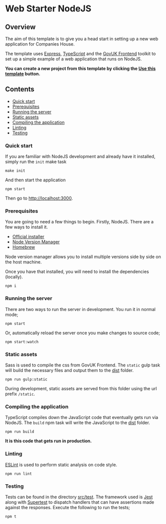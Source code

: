 # Web Starter NodeJS

## Overview

The aim of this template is to give you a head start in setting up a new web application for Companies House.

The template uses [Express](https://expressjs.com), [TypeScript](https://typescriptlang.org) and the [GovUK Frontend](https://github.com/alphagov/govuk-frontend) toolkit to set up a simple example of a web application that runs on NodeJS.

**You can create a new project from this template by clicking the [Use this template](https://github.com/companieshouse/node-web-starter/generate) button.**

## Contents

- [Quick start](#quick-start)
- [Prerequisites](#prerequisites)
- [Running the server](#running-the-server)
- [Static assets](#static-assets)
- [Compiling the application](#compiling-the-application)
- [Linting](#linting)
- [Testing](#testing)

### Quick start

If you are familiar with NodeJS development and already have it installed, simply run the `init` make task

    make init

And then start the application

    npm start

Then go to [http://localhost:3000](http://localhost:3000).

### Prerequisites

You are going to need a few things to begin. Firstly, NodeJS. There are a few ways to install it.

- [Official installer](https://nodejs.org/en/)
- [Node Version Manager](https://github.com/nvm-sh/nvm)
- [Homebrew](https://formulae.brew.sh/formula/node)

Node version manager allows you to install multiple versions side by side on the host machine.

Once you have that installed, you will need to install the dependencies (locally).

    npm i

### Running the server

There are two ways to run the server in development. You run it in normal mode;

    npm start

Or, automatically reload the server once you make changes to source code;

    npm start:watch

### Static assets

Sass is used to compile the css from GovUK Frontend. The `static` gulp task will build the necessary files and output them to the [dist](./dist) folder.

    npm run gulp:static

During development, static assets are served from this folder using the url prefix `/static`.

### Compiling the application

TypeScript compiles down the JavaScript code that eventually gets run via NodeJS. The `build` npm task will write the JavaScript to the [dist](./dist) folder.

    npm run build

**It is this code that gets run in production.**

### Linting

[ESLint](https://eslint.org/) is used to perform static analysis on code style.

    npm run lint

### Testing

Tests can be found in the directory [src/test](./src/test). The framework used is [Jest](https://jestjs.io) along with [Supertest](https://github.com/visionmedia/supertest) to dispatch handlers that can have assertions made against the responses. Execute the following to run the tests;

    npm t
